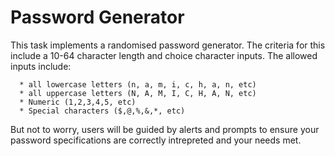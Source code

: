 # Password Generator

This task implements a randomised password generator. The criteria for this include a 10-64 character length and 
choice character inputs. The allowed inputs include:

      * all lowercase letters (n, a, m, i, c, h, a, n, etc)
      * all uppercase letters (N, A, M, I, C, H, A, N, etc)
      * Numeric (1,2,3,4,5, etc)
      * Special characters ($,@,%,&,*, etc)

But not to worry, users will be guided by alerts and prompts to ensure your password specifications are correctly
intrepreted and your needs met.


